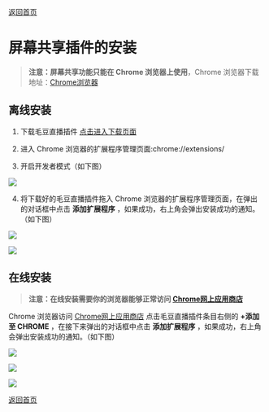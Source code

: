 [返回首页](../../README.md)

# 屏幕共享插件的安装

>**注意：屏幕共享功能只能在 Chrome 浏览器上使用**，Chrome 浏览器下载地址：[Chrome浏览器](http://maodouio.com/download)

## 离线安装

1. 下载毛豆直播插件 [点击进入下载页面](https://maodouio.com/download)

2. 进入 Chrome 浏览器的扩展程序管理页面:chrome://extensions/

3. 开启开发者模式（如下图）

![](https://docssl.cdn.maodouio.com/docs/quickstart/intro-pluginInstall1.png)

4. 将下载好的毛豆直播插件拖入 Chrome 浏览器的扩展程序管理页面，在弹出的对话框中点击 **添加扩展程序** ，如果成功，右上角会弹出安装成功的通知。（如下图）

![](https://docssl.cdn.maodouio.com/docs/quickstart/intro-pluginInstall2.png)

![](https://docssl.cdn.maodouio.com/docs/quickstart/intro-pluginInstall3.png)

## 在线安装

>**注意：在线安装需要你的浏览器能够正常访问 [Chrome网上应用商店](https://chrome.google.com/webstore/search/%E6%AF%9B%E8%B1%86%E7%9B%B4%E6%92%AD?utm_source=chrome-ntp-icon)**

Chrome 浏览器访问 [Chrome网上应用商店](https://chrome.google.com/webstore/search/%E6%AF%9B%E8%B1%86%E7%9B%B4%E6%92%AD?utm_source=chrome-ntp-icon) 点击毛豆直播插件条目右侧的 **+添加至 CHROME** ，在接下来弹出的对话框中点击 **添加扩展程序** ，如果成功，右上角会弹出安装成功的通知。（如下图）

![](https://docssl.cdn.maodouio.com/docs/quickstart/intro-pluginInstall4.png)

![](https://docssl.cdn.maodouio.com/docs/quickstart/intro-pluginInstall2.png)

![](https://docssl.cdn.maodouio.com/docs/quickstart/intro-pluginInstall3.png)

[返回首页](../../README.md)
